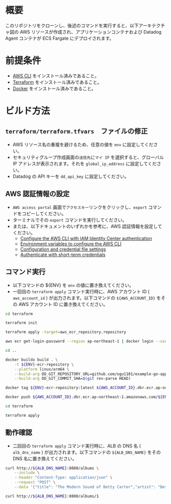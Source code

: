 # 概要

このリポジトリをクローンし、後述のコマンドを実行すると、以下アーキテクチャ図の AWS リソースが作成され、アプリケーションコンテナおよび Datadog Agent コンテナが ECS Fargate にデプロイされます。

# 前提条件

- [AWS CLI](https://docs.aws.amazon.com/cli/latest/userguide/getting-started-install.html) をインストール済みであること。
- [Terraform](https://developer.hashicorp.com/terraform/install) をインストール済みであること。
- [Docker](https://docs.docker.com/engine/install/) をインストール済みであること。

# ビルド方法

## `terraform/terraform.tfvars`　ファイルの修正

- AWS リソース名の重複を避けるため、任意の値を `env` に設定してください。
- セキュリティグループ作成画面の`送信先`に`マイ IP` を選択すると、グローバル IP アドレスが表示されます。それを `global_ip_address` に設定してください。
- Datadog の API キーを `dd_api_key` に設定してください。

## AWS 認証情報の設定

- `AWS access portal` 画面で`アクセスキー`リンクをクリックし、`export` コマンドをコピーしてください。
- ターミナルでその `export` コマンドを実行してください。
- または、以下ドキュメントのいずれかを参考に、AWS 認証情報を設定してください。
  - [Configure the AWS CLI with IAM Identity Center authentication](https://docs.aws.amazon.com/cli/latest/userguide/cli-configure-sso.html#sso-configure-profile-token-auto-sso)
  - [Environment variables to configure the AWS CLI](https://docs.aws.amazon.com/cli/latest/userguide/cli-configure-envvars.html?icmpid=docs_sso_user_portal)
  - [Configuration and credential file settings](https://docs.aws.amazon.com/cli/latest/userguide/cli-configure-files.html)
  - [Authenticate with short-term credentials](https://docs.aws.amazon.com/cli/latest/userguide/cli-authentication-short-term.html)

## コマンド実行

- 以下コマンドの ${ENV} を `env` の値に置き換えてください。
- 一回目の `terraform apply` コマンド実行時に、AWS アカウント ID ( `aws_account_id` ) が出力されます。以下コマンドの `${AWS_ACCOUNT_ID}` をその AWS アカウント ID に置き換えてください。

```bash
cd terraform

terraform init

terraform apply -target=aws_ecr_repository.repository

aws ecr get-login-password --region ap-northeast-1 | docker login --username AWS --password-stdin ${AWS_ACCOUNT_ID}.dkr.ecr.ap-northeast-1.amazonaws.com

cd ..

docker buildx build . \
    -t ${ENV}-ecr-repository \
    --platform linux/arm64 \
    --build-arg DD_GIT_REPOSITORY_URL=github.com/ogu1101/example-go-app-with-datadog \
    --build-arg DD_GIT_COMMIT_SHA=$(git rev-parse HEAD)

docker tag ${ENV}-ecr-repository:latest ${AWS_ACCOUNT_ID}.dkr.ecr.ap-northeast-1.amazonaws.com/${ENV}-ecr-repository:latest

docker push ${AWS_ACCOUNT_ID}.dkr.ecr.ap-northeast-1.amazonaws.com/${ENV}-ecr-repository:latest

cd terraform

terraform apply
```

## 動作確認

- 二回目の `terraform apply` コマンド実行時に、ALB の DNS 名 ( `alb_dns_name` ) が出力されます。以下コマンドの `${ALB_DNS_NAME}` をその DNS 名に置き換えてください。

```bash
curl http://${ALB_DNS_NAME}:8080/albums \
    --include \
    --header "Content-Type: application/json" \
    --request "POST" \
    --data '{"title": "The Modern Sound of Betty Carter","artist": "Betty Carter","price": 49.99}'

curl http://${ALB_DNS_NAME}:8080/albums/1
```
